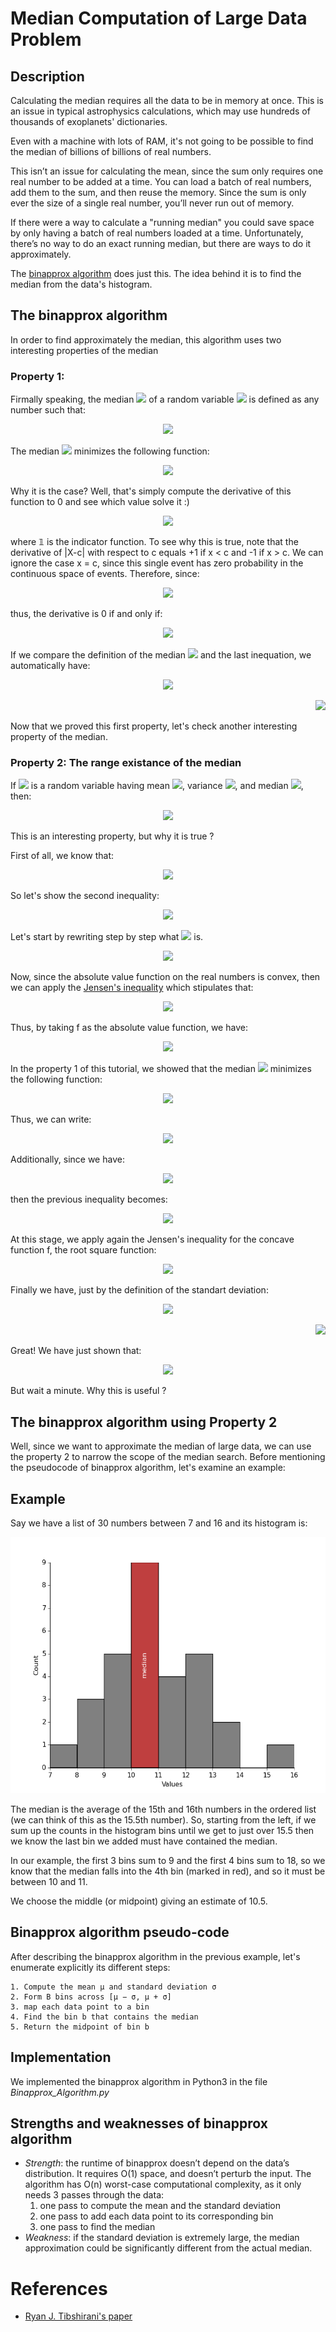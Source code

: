 # Median Computation of Large Data Problem

## Description

Calculating the median requires all the data to be in memory at once. This is an issue in typical astrophysics calculations, which may use hundreds of thousands of exoplanets' dictionaries.

Even with a machine with lots of RAM, it's not going to be possible to find the median of billions of billions of real numbers.

This isn’t an issue for calculating the mean, since the sum only requires one real number to be added at a time. You can load a batch of real numbers, add them to the sum, and then reuse the memory. Since the sum is only ever the size of a single real number, you’ll never run out of memory.

If there were a way to calculate a "running median" you could save space by only having a batch of real numbers loaded at a time. Unfortunately, there’s no way to do an exact running median, but there are ways to do it approximately.

The [binapprox algorithm](http://www.stat.cmu.edu/~ryantibs/papers/median.pdf) does just this. The idea behind it is to find the median from the data's histogram.


## The binapprox algorithm

In order to find approximately the median, this algorithm uses two interesting properties of the median

### Property 1:

Firmally speaking, the median <img src="https://latex.codecogs.com/gif.latex?m"> of a random variable <img src="https://latex.codecogs.com/gif.latex?X"> is defined as any number such that:
<p align="center">
  <img src="https://latex.codecogs.com/gif.latex?%5Clarge%20P%28X%20%5Cgeq%20m%29%20%5Cgeq%20%5Cfrac%7B1%7D%7B2%7D%20%5C%3B%20%5Ctext%7Band%7D%20%5C%3B%20P%28X%20%5Cleq%20m%29%20%5Cgeq%20%5Cfrac%7B1%7D%7B2%7D">
</p>

The median <img src="https://latex.codecogs.com/gif.latex?m"> minimizes the following function:
<!--
m = \min\limits_{c} \;f(c) = \min\limits_{c}\; E(|X-c|)
-->
<p align="center">
  <img src="https://latex.codecogs.com/gif.latex?%5Clarge%20m%20%3D%20%5Cmin%5Climits_%7Bc%7D%20%5C%3Bf%28c%29%20%3D%20%5Cmin%5Climits_%7Bc%7D%5C%3B%20E%28%7CX-c%7C%29">
</p>

Why it is the case? Well, that's simply compute the derivative of this function to 0 and see which value solve it :)
<!--
\begin{align*}
0 = \frac{d}{dc}\;f(c)&=\frac{d}{dc}\;E(|X-c|)\\&= E(\frac{d}{dc}\,|X-c|) \\
&= E ( \;\mathbb{I} (X < c) - \mathbb{I} (X > c) \;)
\end{align*}
-->
<p align="center">
  <img src="https://latex.codecogs.com/gif.latex?%5Clarge%20%5Cbegin%7Balign*%7D%200%20%3D%20%5Cfrac%7Bd%7D%7Bdc%7D%5C%3Bf%28c%29%26%3D%5Cfrac%7Bd%7D%7Bdc%7D%5C%3BE%28%7CX-c%7C%29%5C%5C%26%3D%20E%28%5Cfrac%7Bd%7D%7Bdc%7D%5C%2C%7CX-c%7C%29%20%5C%5C%20%26%3D%20E%20%28%20%5C%3B%5Cmathbb%7BI%7D%20%28X%20%3C%20c%29%20-%20%5Cmathbb%7BI%7D%20%28X%20%3E%20c%29%20%5C%3B%29%20%5Cend%7Balign*%7D">
</p>
where 𝟙 is the indicator function. To see why this is true, note that the derivative of |X-c| with respect to c equals +1 if x < c and -1 if x > c.  We can ignore the case x = c, since this single event has zero probability in the continuous space of events. Therefore, since:
<p align="center">
  <img src="https://latex.codecogs.com/gif.latex?%5Clarge%20E%28%5C%3B%5Cmathbb%7BI%7D%28%5Ctext%7Bcondition%7D%29%5C%3B%29%20%3D%20P%28condition%29">
</p>
thus, the derivative is 0 if and only if:
<p align="center">
  <img src="https://latex.codecogs.com/gif.latex?%5Clarge%20P%28X%3Cc%20%29%20%3D%20P%28%20X%20%3E%20c%20%29">
</p>

If we compare the definition of the median <img src="https://latex.codecogs.com/gif.latex?m"> and the last inequation, we automatically have:
<p align="center">
  <img src="https://latex.codecogs.com/gif.latex?%5Clarge%20m%20%3D%20c">
</p>

<!--
\blacksquare 
-->
<p align="right">
  <img src="https://latex.codecogs.com/gif.latex?%5Clarge%20%5Cblacksquare">
</p>

Now that we proved this first property, let's check another interesting property of the median.

### Property 2: The range existance of the median

If <img src="https://latex.codecogs.com/gif.latex?X"> is a random variable having mean <img src="https://latex.codecogs.com/gif.latex?%5Cmu">, variance <img src="https://latex.codecogs.com/gif.latex?%5Csigma%5E2">, and median <img src="https://latex.codecogs.com/gif.latex?m">, then:

<p align="center">
  <img src="https://latex.codecogs.com/gif.latex?%5Clarge%20m%20%5Cin%20%5B%5Cmu%20-%5Csigma%2C%20%5Cmu%20&plus;%20%5Csigma%5D">
</p>

This is an interesting property, but why it is true ? 

First of all, we know that:  
<!--
m \in [\mu-\sigma, \mu + \sigma] \iff |\mu - m | \leq \sigma
-->
<p align="center">
  <img src="https://latex.codecogs.com/gif.latex?%5Clarge%20m%20%5Cin%20%5B%5Cmu-%5Csigma%2C%20%5Cmu%20&plus;%20%5Csigma%5D%20%5Ciff%20%7C%5Cmu%20-%20m%20%7C%20%5Cleq%20%5Csigma">
</p>

So let's show the second inequality:
<p align="center">
<img src="https://latex.codecogs.com/gif.latex?%5Clarge%20%7C%5Cmu%20-%20m%20%7C%20%5Cleq%20%5Csigma">
</p>

Let's start by rewriting step by step what  <img src="https://latex.codecogs.com/gif.latex?%5Clarge%20%7C%5Cmu%20-%20m%20%7C">  is.
<!--
\begin{align*}
|\mu - m| &= |E(X) - m|\\
&=|E(X) - E(m)|\\
&=|E(X - m)|
\end{align*}
-->
<p align="center">
  <img src="https://latex.codecogs.com/gif.latex?%5Clarge%20%5Cbegin%7Balign*%7D%20%7C%5Cmu%20-%20m%7C%20%26%3D%20%7CE%28X%29%20-%20m%7C%5C%5C%20%26%3D%7CE%28X%29%20-%20E%28m%29%7C%5C%5C%20%26%3D%7CE%28X%20-%20m%29%7C%20%5Cend%7Balign*%7D">
</p>

Now, since the absolute value function on the real numbers is convex, then we can apply the [Jensen's inequality](https://en.wikipedia.org/wiki/Jensen%27s_inequality) which stipulates that:
<!--
\text{f is convex} \iff f(E(X)) \leq E(f(X))
-->
<p align="center">
  <img src="https://latex.codecogs.com/gif.latex?%5Clarge%20%5Ctext%7Bf%20is%20convex%7D%20%5Ciff%20f%28E%28X%29%29%20%5Cleq%20E%28f%28X%29%29">
</p>
 Thus, by taking f as the absolute value function, we have:
 <!--
\begin{align*}
|\mu - m| &= |E(X - m)|\\
&\leq E(|X - m|)
\end{align*}
-->
<p align="center">
  <img src="https://latex.codecogs.com/gif.latex?%5Clarge%20%5Cbegin%7Balign*%7D%20%7C%5Cmu%20-%20m%7C%20%26%3D%20%7CE%28X%20-%20m%29%7C%5C%5C%20%26%5Cleq%20E%28%7CX%20-%20m%7C%29%20%5Cend%7Balign*%7D">
</p>

In the property 1 of this tutorial, we showed that the median <img src="https://latex.codecogs.com/gif.latex?m"> minimizes the following function:
<p align="center">
  <img src="https://latex.codecogs.com/gif.latex?%5Clarge%20m%20%3D%20%5Cmin%5Climits_%7Bc%7D%20%5C%3Bf%28c%29%20%3D%20%5Cmin%5Climits_%7Bc%7D%5C%3B%20E%28%7CX-c%7C%29">
</p>

Thus, we can write:
<p align="center">
  <img src="https://latex.codecogs.com/gif.latex?%5Clarge%20%5Cbegin%7Balign*%7D%20%7C%5Cmu%20-%20m%7C%20%26%5Cleq%20E%28%7CX%20-%20m%7C%29%5C%5C%20%26%5Cleq%20E%28%7CX%20-%20%5Cmu%7C%29%20%5Cend%7Balign*%7D">
</p>

Additionally, since we have:
<!--
E(|X-\mu|) = E(\sqrt{  (X-\mu)^2})
-->
<p align="center">
  <img src="https://latex.codecogs.com/gif.latex?%5Clarge%20E%28%7CX-%5Cmu%7C%29%20%3D%20E%28%5Csqrt%7B%20%28X-%5Cmu%29%5E2%7D%29">
</p>

then the previous inequality becomes:
<p align="center">
  <img src="https://latex.codecogs.com/gif.latex?%5Clarge%20%5Cbegin%7Balign*%7D%20%7C%5Cmu%20-%20m%7C%20%26%5Cleq%20E%28%7CX%20-%20%5Cmu%7C%29%5C%5C%20%26%3D%20E%28%5Csqrt%7B%20%28X-%5Cmu%29%5E2%7D%29%20%5Cend%7Balign*%7D">
</p>

At this stage, we apply again the Jensen's inequality for the concave function f, the root square function:
<p align="center">
  <img src="https://latex.codecogs.com/gif.latex?%5Clarge%20%5Cbegin%7Balign*%7D%20%7C%5Cmu%20-%20m%7C%20%26%3D%20E%28%5Csqrt%7B%20%28X-%5Cmu%29%5E2%7D%29%5C%5C%20%26%5Cleq%20%5Csqrt%7BE%28X-%5Cmu%29%5E2%7D%20%5Cend%7Balign*%7D">
</p>

Finally we have, just by the definition of the standart deviation:
<p align="center">
  <img src="https://latex.codecogs.com/gif.latex?%5Clarge%20%5Cbegin%7Balign*%7D%20%7C%5Cmu%20-%20m%7C%20%26%3D%20%5Cleq%20%5Csqrt%7BE%28X-%5Cmu%29%5E2%7D%5C%5C%20%26%3D%20%5Csigma%20%5Cend%7Balign*%7D">
</p>
<p align="right">
  <img src="https://latex.codecogs.com/gif.latex?%5Clarge%20%5Cblacksquare">
</p>

Great! We have just shown that:
<p align="center">
  <img src="https://latex.codecogs.com/gif.latex?%5Clarge%20m%20%5Cin%20%5B%5Cmu%20-%5Csigma%2C%20%5Cmu%20&plus;%20%5Csigma%5D">
</p
  
But wait a minute. Why this is useful ?

## The binapprox algorithm using Property 2

Well, since we want to approximate the median of large data, we can use the property 2 to narrow the scope of the median search. Before mentioning the pseudocode of binapprox algorithm, let's examine an example:

## Example

Say we have a list of 30 numbers between 7 and 16 and its histogram is:

<p align="center">
  <img src="./images/bin_approx_diagram.png" width="520" height="410">
</p>

The median is the average of the 15th and 16th numbers in the ordered list (we can think of this as the 15.5th number). So, starting from the left, if we sum up the counts in the histogram bins until we get to just over 15.5 then we know the last bin we added must have contained the median.

In our example, the first 3 bins sum to 9 and the first 4 bins sum to 18, so we know that the median falls into the 4th bin (marked in red), and so it must be between 10 and 11.

We choose the middle (or midpoint) giving an estimate of 10.5.

## Binapprox algorithm pseudo-code

After describing the binapprox algorithm in the previous example, let's enumerate explicitly its different steps:

```
1. Compute the mean µ and standard deviation σ
2. Form B bins across [µ − σ, µ + σ]
3. map each data point to a bin
4. Find the bin b that contains the median
5. Return the midpoint of bin b
```

## Implementation

We implemented the binapprox algorithm in Python3 in the file *Binapprox_Algorithm.py*

##  Strengths and weaknesses of binapprox algorithm
* *Strength*: the runtime of binapprox doesn’t depend on the data’s distribution. It requires O(1) space, and doesn’t perturb the input. The algorithm has O(n) worst-case computational complexity, as it only needs 3 passes through the data:
  1. one pass to compute the mean and the standard deviation
  2. one pass to add each data point to its corresponding bin
  3. one pass to find the median
* *Weakness*: if the standard deviation is extremely large, the median approximation could be significantly different from the actual median.


# References
* [Ryan J. Tibshirani's paper](http://www.stat.cmu.edu/~ryantibs/papers/median.pdf)

